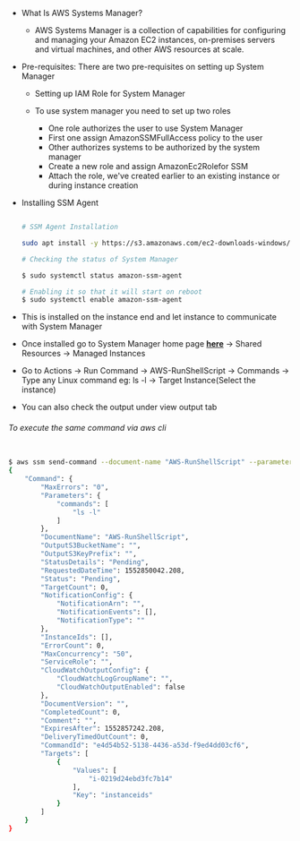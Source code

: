 * What Is AWS Systems Manager?

    * AWS Systems Manager is a collection of capabilities for configuring and managing your Amazon EC2 instances, on-premises servers and virtual machines, and other AWS resources at scale.

* Pre-requisites: There are two pre-requisites on setting up System Manager

    * Setting up IAM Role for System Manager

    * To use system manager you need to set up two roles

        * One role authorizes the user to use System Manager
        * First one assign AmazonSSMFullAccess policy to the user
        * Other authorizes systems to be authorized by the system manager
        * Create a new role and assign AmazonEc2Rolefor SSM
        * Attach the role, we've created earlier to an existing instance or during instance creation

* Installing SSM Agent

    ```sh

    # SSM Agent Installation

    sudo apt install -y https://s3.amazonaws.com/ec2-downloads-windows/SSMAgent/latest/linux_amd64/amazon-ssm-agent.rpm

    # Checking the status of System Manager

    $ sudo systemctl status amazon-ssm-agent

    # Enabling it so that it will start on reboot
    $ sudo systemctl enable amazon-ssm-agent
    ```

* This is installed on the instance end and let instance to communicate with System Manager
* Once installed go to System Manager home page [**here**](https://us-west-2.console.aws.amazon.com/systems-manager) → Shared Resources → Managed Instances

* Go to Actions → Run Command → AWS-RunShellScript → Commands → Type any Linux command eg: ls -l → Target Instance(Select the instance)
* You can also check the output under view output tab


###### To execute the same command via aws cli

```sh

$ aws ssm send-command --document-name "AWS-RunShellScript" --parameters commands=["ls -l"] --targets "Key=instanceids,Values=i-0219d24ebd3fc7b14"
{
    "Command": {
        "MaxErrors": "0", 
        "Parameters": {
            "commands": [
                "ls -l"
            ]
        }, 
        "DocumentName": "AWS-RunShellScript", 
        "OutputS3BucketName": "", 
        "OutputS3KeyPrefix": "", 
        "StatusDetails": "Pending", 
        "RequestedDateTime": 1552850042.208, 
        "Status": "Pending", 
        "TargetCount": 0, 
        "NotificationConfig": {
            "NotificationArn": "", 
            "NotificationEvents": [], 
            "NotificationType": ""
        }, 
        "InstanceIds": [], 
        "ErrorCount": 0, 
        "MaxConcurrency": "50", 
        "ServiceRole": "", 
        "CloudWatchOutputConfig": {
            "CloudWatchLogGroupName": "", 
            "CloudWatchOutputEnabled": false
        }, 
        "DocumentVersion": "", 
        "CompletedCount": 0, 
        "Comment": "", 
        "ExpiresAfter": 1552857242.208, 
        "DeliveryTimedOutCount": 0, 
        "CommandId": "e4d54b52-5138-4436-a53d-f9ed4dd03cf6", 
        "Targets": [
            {
                "Values": [
                    "i-0219d24ebd3fc7b14"
                ], 
                "Key": "instanceids"
            }
        ]
    }
}
```
